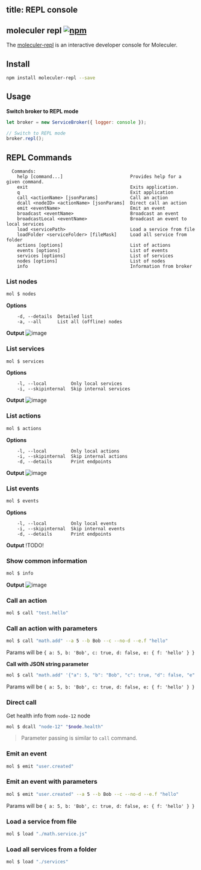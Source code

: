 title: REPL console
---
## moleculer repl [![npm](https://img.shields.io/npm/v/moleculer-repl.svg?maxAge=3600)](https://www.npmjs.com/package/moleculer-repl)
The [moleculer-repl](https://github.com/moleculerjs/moleculer-repl) is an interactive developer console for Moleculer.

## Install
```bash
npm install moleculer-repl --save
```

## Usage

**Switch broker to REPL mode**
```js
let broker = new ServiceBroker({ logger: console });

// Switch to REPL mode
broker.repl();
```

## REPL Commands

```
  Commands:
    help [command...]                         Provides help for a given command.
    exit                                      Exits application.
    q                                         Exit application
    call <actionName> [jsonParams]            Call an action
    dcall <nodeID> <actionName> [jsonParams]  Direct call an action
    emit <eventName>                          Emit an event
    broadcast <eventName>                     Broadcast an event
    broadcastLocal <eventName>                Broadcast an event to local services
    load <servicePath>                        Load a service from file
    loadFolder <serviceFolder> [fileMask]     Load all service from folder
    actions [options]                         List of actions
    events [options]                          List of events
    services [options]                        List of services
    nodes [options]                           List of nodes
    info                                      Information from broker
```

### List nodes
```bash
mol $ nodes
```

**Options**
```
    -d, --details  Detailed list
    -a, --all      List all (offline) nodes
```

**Output**
![image](https://user-images.githubusercontent.com/306521/27083082-9fcb9cb8-5047-11e7-9817-1b1a0de42f3e.png)

### List services
```bash
mol $ services
```

**Options**
```
    -l, --local         Only local services
    -i, --skipinternal  Skip internal services
```

**Output**
![image](https://user-images.githubusercontent.com/306521/27083119-bdea2426-5047-11e7-879e-0634c1aba258.png)

### List actions
```bash
mol $ actions
```

**Options**
```
    -l, --local         Only local actions
    -i, --skipinternal  Skip internal actions
    -d, --details       Print endpoints
```

**Output**
![image](https://cloud.githubusercontent.com/assets/306521/26260954/8ef9d44e-3ccf-11e7-995a-ccbe035b2a9a.png)


### List events
```bash
mol $ events
```

**Options**
```
    -l, --local         Only local events
    -i, --skipinternal  Skip internal events
    -d, --details       Print endpoints
```

**Output**
!TODO!

### Show common information
```bash
mol $ info
```

**Output**
![image](https://cloud.githubusercontent.com/assets/306521/26260974/aaea9b02-3ccf-11e7-9e1c-ec9150518791.png)

### Call an action
```bash
mol $ call "test.hello"
```

### Call an action with parameters
```bash
mol $ call "math.add" --a 5 --b Bob --c --no-d --e.f "hello"
```
Params will be `{ a: 5, b: 'Bob', c: true, d: false, e: { f: 'hello' } }`

**Call with JSON string parameter**
```bash
mol $ call "math.add" '{"a": 5, "b": "Bob", "c": true, "d": false, "e": { "f": "hello" } }'
```
Params will be `{ a: 5, b: 'Bob', c: true, d: false, e: { f: 'hello' } }`

### Direct call
Get health info from `node-12` node
```bash
mol $ dcall "node-12" "$node.health"
```
>Parameter passing is similar to `call` command.

### Emit an event
```bash
mol $ emit "user.created"
```

### Emit an event with parameters
```bash
mol $ emit "user.created" --a 5 --b Bob --c --no-d --e.f "hello"
```
Params will be `{ a: 5, b: 'Bob', c: true, d: false, e: { f: 'hello' } }`

### Load a service from file
```bash
mol $ load "./math.service.js"
```

### Load all services from a folder
```bash
mol $ load "./services"
```
